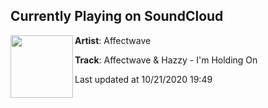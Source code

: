 ## Currently Playing on SoundCloud

[<img align="left" width="100" src="https://i1.sndcdn.com/artworks-DkOYcDoYW87aoYXh-WaZt9Q-t50x50.jpg">](https://soundcloud.com/affectwave/imholdingon)

**Artist**: Affectwave 

**Track**: Affectwave & Hazzy - I'm Holding On

Last updated at 10/21/2020 19:49
